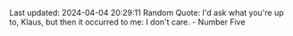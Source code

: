 Last updated: 2024-04-04 20:29:11
Random Quote: I'd ask what you're up to, Klaus, but then it occurred to me: I don't care. - Number Five